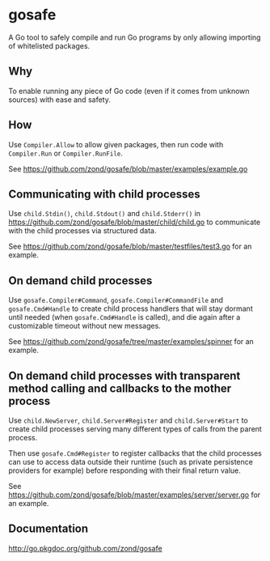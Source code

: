 # gosafe

A Go tool to safely compile and run Go programs by only allowing importing of whitelisted packages.

## Why

To enable running any piece of Go code (even if it comes from unknown sources) with ease and safety.

## How

Use `Compiler.Allow` to allow given packages, then run code with `Compiler.Run` or `Compiler.RunFile`.

See https://github.com/zond/gosafe/blob/master/examples/example.go

## Communicating with child processes

Use `child.Stdin()`, `child.Stdout()` and `child.Stderr()` in https://github.com/zond/gosafe/blob/master/child/child.go to communicate with the child processes via structured data. 

See https://github.com/zond/gosafe/blob/master/testfiles/test3.go for an example.

## On demand child processes

Use `gosafe.Compiler#Command`, `gosafe.Compiler#CommandFile` and `gosafe.Cmd#Handle` to create child process handlers that will stay dormant until needed (when `gosafe.Cmd#Handle` is called), and die again after a customizable timeout without new messages.

See https://github.com/zond/gosafe/tree/master/examples/spinner for an example.

## On demand child processes with transparent method calling and callbacks to the mother process

Use `child.NewServer`, `child.Server#Register` and `child.Server#Start` to create child processes serving many different types of calls from the parent process.

Then use `gosafe.Cmd#Register` to register callbacks that the child processes can use to access data outside their runtime (such as private persistence providers for example) before responding with their final return value.

See https://github.com/zond/gosafe/blob/master/examples/server/server.go for an example.

## Documentation

http://go.pkgdoc.org/github.com/zond/gosafe
